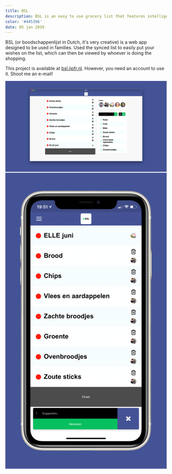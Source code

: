 ```yaml
---
title: BSL
description: BSL is an easy to use grocery list that features intelligent suggestions as well as synchronisation between all your family members!
color: '#445396'
date: 05 jan 2019
---
```


BSL (or boodschappenlijst in Dutch, it's very creative) is a web app designed to be used in families. Used the synced list to easily put your wishes on the list, which can then be viewed by whoever is doing the shopping.

This project is available at [bsl.jipfr.nl](bsl.jipfr.nl). However, you need an account to use it. Shoot me an e-mail!

![Desktop view of the app](https://raw.githubusercontent.com/JipFr/jipfr/master/projects/bsl-2.png)
![Mobile view of the app "yo"](https://raw.githubusercontent.com/JipFr/jipfr/master/projects/bsl.png)
